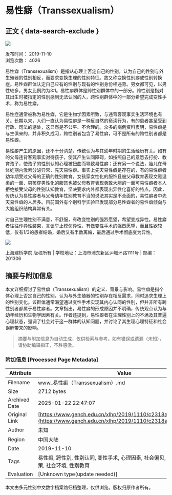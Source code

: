 # 易性癖（Transsexualism）

## 正文 { data-search-exclude }


![](/_upload/tpl/00/59/89/template89/images/main_02.jpg)

发布时间： 2019-11-10  
浏览次数： 4026  

易性癖（Transsexualism）是指从心理上否定自己的性别，认为自己的性别与外生殖器的性别相反，而要求变换生理的性别特征。故又称变换性别癖或性别转换症。易性癖群体认定自己应有的性别与现有的性别身份相违背。男女都可见，以男性较多，男女比例约为3:1。易性癖群体是跨性别群体中的一部分。跨性别是指对其出生时被指定的性别感到无法认同的人，跨性别群体中的一部分希望完成变性手术，称为易性癖。

易性症通常被称为易性癖，它是生物学因素所致，与违背客观事实生活环境也有关。长期以来，人们一直认为易性癖是一种反自然的亵渎行为，有的患者甚至受到行政、司法的惩处，这显然是不公平、不合理的。众多的病例资料表明，易性癖是与生俱来的，并非积久成习，跨性别者包含了易性癖，可不是所有的跨性别者都是易性癖。

易性癖产生的原因，还不十分清楚，传统认为与其幼年时期的生活经历有关。如有的父母违背客观事实对待孩子，使其产生认同障碍，如按照自己的意愿去打扮、教育孩子，使孩子的性别认知心理被扭曲而导致易性癖；还有另一个说法，胎儿在母体妊期内激素分泌异常，先天易性癖。事实上先天易性癖是存在的，有的易性癖者幼年期受过父母的正确的性别教育，女孩穿女性化的服饰且被父母教育表现文雅温柔的一面、男孩穿男性化的服饰也被父母教育表现勇敢大胆的一面可易性癖者本人拒绝接受父母的性别认知教育，坚决要求内外都表现出异性化喜好的特点，因此，传统认为易性癖者与父母幼年性别教育不当的说法其实是不全面的，易性癖者中先天易性癖的人居多。目前国外有个别科学实验已发现部分易性癖者的易性癖倾向与大脑组织结构异常有关。

对自己生理性别不满意，不舒服，有改变性别的强烈愿望，希望变成异性。易性癖者往往作异性装束，言谈举止模仿异性，有做变性手术的强烈愿望，而且性欲较低，仅有1/3的患者结婚，婚后又有半数离婚，最后通过手术彻底变为异性。

![](/_upload/tpl/00/59/89/template89/images/main_30.jpg)

上海建桥学院 版权所有 | 学校地址：上海市浦东新区沪城环路1111号 | 邮编：201306
<!-- tcd_original_link https://www.gench.edu.cn/xlhp/2019/1110/c2318a84124/page.htm -->


## 摘要与附加信息

<!-- tcd_abstract -->
本文详细探讨了易性癖（Transsexualism）的定义、背景与影响。易性癖是指个体心理上否定自己的性别，认为与外生殖器的性别存在相反需求，同时追求生理上的性别变化。该群体通常渴望通过变性手术实现其内心认同的性别，但并非所有跨性别者都属于易性癖者。文章指出，易性癖的形成原因并不明确，传统观点认为与幼年经历和生物学因素有关。作者还提到，易性癖者在生理性别上的不满及其普遍心理状态，强调了社会对于这一群体的认知问题，并讨论了其生理心理特征和社会误解带来的影响。
<!-- tcd_abstract_end -->

> 摘要与附加信息为自动生成，仅供检索与参考。如有错误或遗漏（未知），请协助编辑指正，不胜感激。

### 附加信息 [Processed Page Metadata]

| Attribute       | Value                                  |
|-----------------|----------------------------------------|
| Filename        | www_易性癖（Transsexualism）.md                             |
| Size            | 2712 bytes                           |
| Archived Date   | 2025-01-22 22:47:07                             |
| Original Link   | [https://www.gench.edu.cn/xlhp/2019/1110/c2318a84124/page.htm](https://www.gench.edu.cn/xlhp/2019/1110/c2318a84124/page.htm)                       |
| Author          | 未知                               |
| Region          | 中国大陆                               |
| Date            | 2019-11-10                                 |
| Tags            | 易性癖, 跨性别, 性别认同, 变性手术, 心理因素, 社会偏见, 医学研究, 法律政策, 社会环境, 性别教育                                 |
| Evaluation            | [Unknown type(update needed)]                                 |
<!-- tcd_table_end -->

本文由多元性别中文数字档案馆归档整理，仅供浏览。版权归原作者所有。
